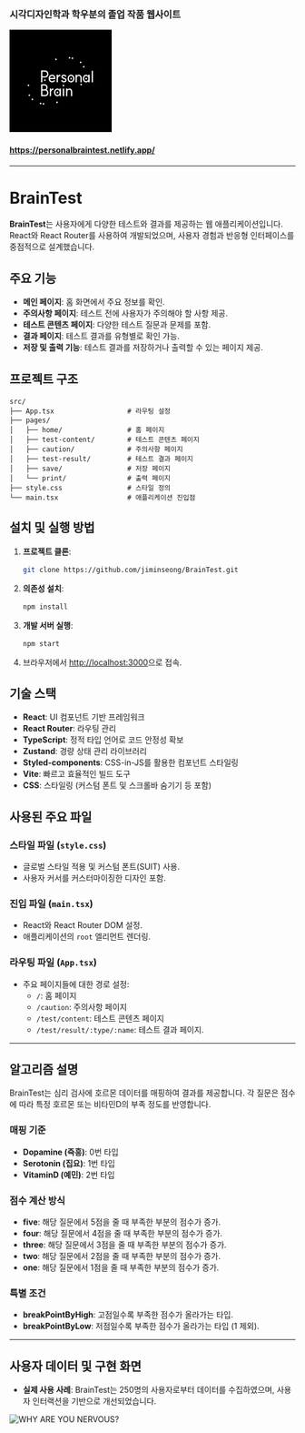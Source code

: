 ### 시각디자인학과 학우분의 졸업 작품 웹사이트

![Personal Brain Test](/public/favicon.svg)

#### https://personalbraintest.netlify.app/

---

# BrainTest

**BrainTest**는 사용자에게 다양한 테스트와 결과를 제공하는 웹 애플리케이션입니다. React와 React Router를 사용하여 개발되었으며, 사용자 경험과 반응형 인터페이스를 중점적으로 설계했습니다.

## 주요 기능

- **메인 페이지**: 홈 화면에서 주요 정보를 확인.
- **주의사항 페이지**: 테스트 전에 사용자가 주의해야 할 사항 제공.
- **테스트 콘텐츠 페이지**: 다양한 테스트 질문과 문제를 포함.
- **결과 페이지**: 테스트 결과를 유형별로 확인 가능.
- **저장 및 출력 기능**: 테스트 결과를 저장하거나 출력할 수 있는 페이지 제공.

## 프로젝트 구조

```
src/
├── App.tsx                  # 라우팅 설정
├── pages/
│   ├── home/                # 홈 페이지
│   ├── test-content/        # 테스트 콘텐츠 페이지
│   ├── caution/             # 주의사항 페이지
│   ├── test-result/         # 테스트 결과 페이지
│   ├── save/                # 저장 페이지
│   └── print/               # 출력 페이지
├── style.css                # 스타일 정의
└── main.tsx                 # 애플리케이션 진입점
```

## 설치 및 실행 방법

1. **프로젝트 클론**:
   ```bash
   git clone https://github.com/jiminseong/BrainTest.git
   ```
2. **의존성 설치**:
   ```bash
   npm install
   ```
3. **개발 서버 실행**:
   ```bash
   npm start
   ```
4. 브라우저에서 [http://localhost:3000](http://localhost:3000)으로 접속.

## 기술 스택

- **React**: UI 컴포넌트 기반 프레임워크
- **React Router**: 라우팅 관리
- **TypeScript**: 정적 타입 언어로 코드 안정성 확보
- **Zustand**: 경량 상태 관리 라이브러리
- **Styled-components**: CSS-in-JS를 활용한 컴포넌트 스타일링
- **Vite**: 빠르고 효율적인 빌드 도구
- **CSS**: 스타일링 (커스텀 폰트 및 스크롤바 숨기기 등 포함)

## 사용된 주요 파일

### 스타일 파일 (`style.css`)
- 글로벌 스타일 적용 및 커스텀 폰트(SUIT) 사용.
- 사용자 커서를 커스터마이징한 디자인 포함.

### 진입 파일 (`main.tsx`)
- React와 React Router DOM 설정.
- 애플리케이션의 `root` 엘리먼트 렌더링.

### 라우팅 파일 (`App.tsx`)
- 주요 페이지들에 대한 경로 설정:
  - `/`: 홈 페이지
  - `/caution`: 주의사항 페이지
  - `/test/content`: 테스트 콘텐츠 페이지
  - `/test/result/:type/:name`: 테스트 결과 페이지.

---

## 알고리즘 설명

BrainTest는 심리 검사에 호르몬 데이터를 매핑하여 결과를 제공합니다. 각 질문은 점수에 따라 특정 호르몬 또는 비타민D의 부족 정도를 반영합니다.

### 매핑 기준

- **Dopamine (즉흥)**: 0번 타입
- **Serotonin (집요)**: 1번 타입
- **VitaminD (예민)**: 2번 타입

### 점수 계산 방식

- **five**: 해당 질문에서 5점을 줄 때 부족한 부분의 점수가 증가.
- **four**: 해당 질문에서 4점을 줄 때 부족한 부분의 점수가 증가.
- **three**: 해당 질문에서 3점을 줄 때 부족한 부분의 점수가 증가.
- **two**: 해당 질문에서 2점을 줄 때 부족한 부분의 점수가 증가.
- **one**: 해당 질문에서 1점을 줄 때 부족한 부분의 점수가 증가.

### 특별 조건

- **breakPointByHigh**: 고점일수록 부족한 점수가 올라가는 타입.
- **breakPointByLow**: 저점일수록 부족한 점수가 올라가는 타입 (1 제외).

---

## 사용자 데이터 및 구현 화면

- **실제 사용 사례**: BrainTest는 250명의 사용자로부터 데이터를 수집하였으며, 사용자 인터랙션을 기반으로 개선되었습니다.

![WHY ARE YOU NERVOUS?](https://i.ibb.co/3TPG8vY/WHY-ARE-YOU-NERVOUS-Look-Inside-My-Brain.png)
